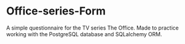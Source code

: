 # Office-series-Form
A simple questionnaire for the TV series The Office. Made to practice working with the PostgreSQL database and SQLalchemy ORM.
